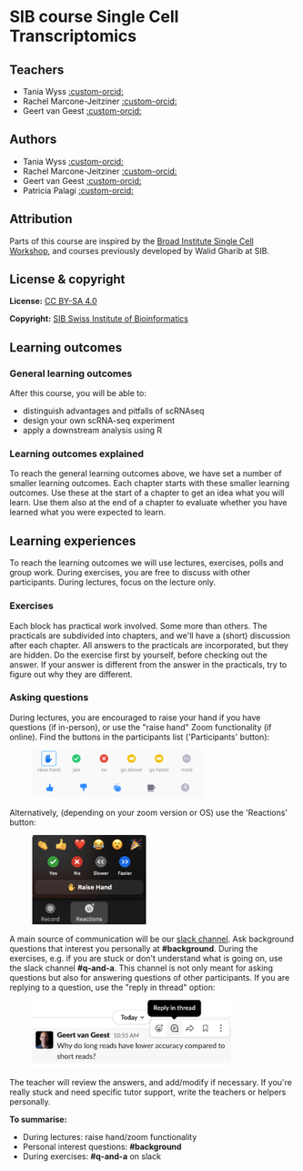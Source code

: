 
# SIB course Single Cell Transcriptomics

## Teachers

- Tania Wyss [:custom-orcid:](https://orcid.org/0000-0003-2641-0895)
- Rachel Marcone-Jeitziner [:custom-orcid:](https://orcid.org/0000-0002-5711-8435)
- Geert van Geest [:custom-orcid:](https://orcid.org/0000-0002-1561-078X)

## Authors

- Tania Wyss [:custom-orcid:](https://orcid.org/0000-0003-2641-0895)
- Rachel Marcone-Jeitziner [:custom-orcid:](https://orcid.org/0000-0002-5711-8435)
- Geert van Geest [:custom-orcid:](https://orcid.org/0000-0002-1561-078X)
- Patricia Palagi [:custom-orcid:](https://orcid.org/0000-0001-9062-6303)

## Attribution

Parts of this course are inspired by the [Broad Institute Single Cell Workshop](https://broadinstitute.github.io/2019_scWorkshop/index.html), and courses previously developed by Walid Gharib at SIB. 

## License & copyright

**License:** [CC BY-SA 4.0](https://raw.githubusercontent.com/sib-swiss/single-cell-training/master/LICENCE)

**Copyright:** [SIB Swiss Institute of Bioinformatics](https://www.sib.swiss/)

## Learning outcomes

### General learning outcomes

After this course, you will be able to:

- distinguish advantages and pitfalls of scRNAseq
- design your own scRNA-seq experiment
- apply a downstream analysis using R

### Learning outcomes explained

To reach the general learning outcomes above, we have set a number of smaller learning outcomes. Each chapter starts with these smaller learning outcomes. Use these at the start of a chapter to get an idea what you will learn. Use them also at the end of a chapter to evaluate whether you have learned what you were expected to learn.

## Learning experiences

To reach the learning outcomes we will use lectures, exercises, polls and group work. During exercises, you are free to discuss with other participants. During lectures, focus on the lecture only.

### Exercises

Each block has practical work involved. Some more than others. The practicals are subdivided into chapters, and we'll have a (short) discussion after each chapter. All answers to the practicals are incorporated, but they are hidden. Do the exercise first by yourself, before checking out the answer. If your answer is different from the answer in the practicals, try to figure out why they are different.

### Asking questions
During lectures, you are encouraged to raise your hand if you have questions (if in-person), or use the "raise hand" Zoom functionality (if online). Find the buttons in the participants list ('Participants' button):

<figure>
  <img src="assets/images/zoom_icons.png" width="300"/>
</figure>

Alternatively, (depending on your zoom version or OS) use the 'Reactions' button:

<figure>
  <img src="assets/images/reactions_zoom.png" width="200"/>
</figure>

A main source of communication will be our [slack channel](https://www.slack.com). Ask background questions that interest you personally at **#background**. During the exercises, e.g. if you are stuck or don't understand what is going on, use the slack channel **#q-and-a**.  This channel is not only meant for asking questions but also for answering questions of other participants. If you are replying to a question, use the "reply in thread" option:

<figure>
  <img src="assets/images/reply_in_thread.png" width="350"/>
</figure>

The teacher will review the answers, and add/modify if necessary. If you're really stuck and need specific tutor support, write the teachers or helpers personally.

**To summarise:**

* During lectures: raise hand/zoom functionality
* Personal interest questions: **#background**
* During exercises: **\#q-and-a** on slack

